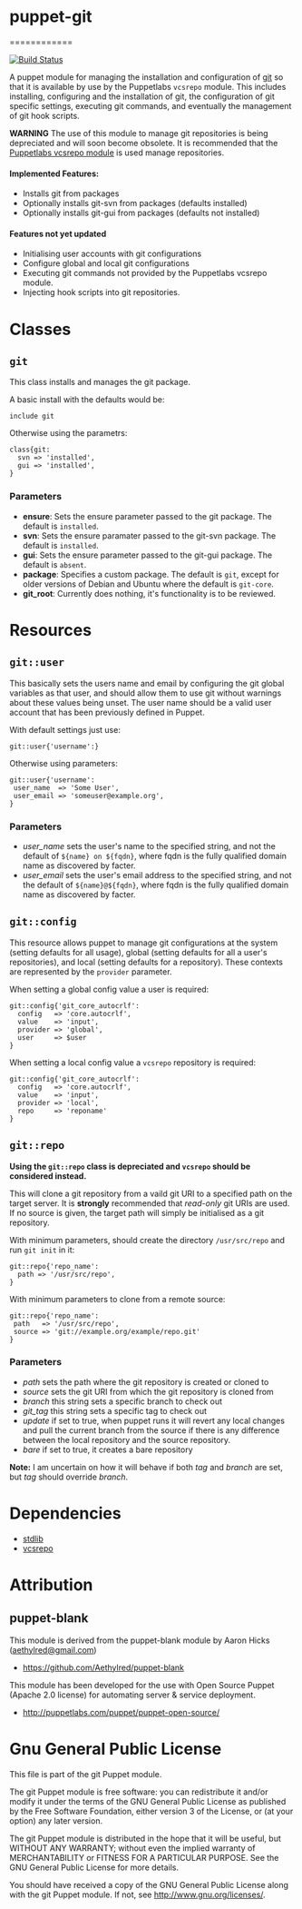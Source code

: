 # puppet-git
============

[![Build Status](https://travis-ci.org/nesi/puppet-git.png?branch=master)](https://travis-ci.org/nesi/puppet-git)

A puppet module for managing the installation and configuration of [git](http://git-scm.com/) so that it is available by use by the Puppetlabs `vcsrepo` module. This includes installing, configuring and the installation of git, the configuration of git specific settings, executing git commands, and eventually the management of git hook scripts.

**WARNING** The use of this module to manage git repositories is being depreciated and will soon become obsolete. It is recommended that the [Puppetlabs vcsrepo module](https://github.com/puppetlabs/puppetlabs-vcsrepo) is used manage repositories.

#### Implemented Features:
* Installs git from packages
* Optionally installs git-svn from packages (defaults installed)
* Optionally installs git-gui from packages (defaults not installed)

#### Features not yet updated
* Initialising user accounts with git configurations
* Configure global and local git configurations
* Executing git commands not provided by the Puppetlabs vcsrepo module.
* Injecting hook scripts into git repositories.

# Classes

## `git`

This class installs and manages the git package.

A basic install with the defaults would be:  
```puppet
include git
```

Otherwise using the parametrs:  
```puppet
class{git:
  svn => 'installed',
  gui => 'installed',
}
```

### Parameters

* **ensure**: Sets the ensure parameter passed to the git package. The default is `installed`.
* **svn**: Sets the ensure paramater passed to the git-svn package. The default is `installed`.
* **gui**: Sets the ensure parameter passed to the git-gui package. The default is `absent`.
* **package**: Specifies a custom package. The default is `git`, except for older versions of Debian and Ubuntu where the default is `git-core`.
* **git_root**: Currently does nothing, it's functionality is to be reviewed.

# Resources

## `git::user`

This basically sets the users name and email by configuring the git global variables as that user, and should allow them to use git without warnings about these values being unset. The user name should be a valid user account that has been previously defined in Puppet.

With default settings just use:  
```puppet
git::user{'username':}
```

Otherwise using parameters:  
```puppet
git::user{'username':
 user_name  => 'Some User',
 user_email => 'someuser@example.org',
}
```

### Parameters

* *user_name* sets the user's name to the specified string, and not the default of `${name} on ${fqdn}`, where fqdn is the fully qualified domain name as discovered by facter.
* *user_email* sets the user's email address to the specified string, and not the default of `${name}@${fqdn}`, where fqdn is the fully qualified domain name as discovered by facter.

## `git::config`

This resource allows puppet to manage git configurations at the system (setting defaults for all usage), global (setting defaults for all a user's repositories), and local (setting defaults for a repository). These contexts are represented by the `provider` parameter.

When setting a global config value a user is required:
```puppet
git::config{'git_core_autocrlf':
  config   => 'core.autocrlf',
  value    => 'input',
  provider => 'global',
  user     => $user
}
```

When setting a local config value a `vcsrepo` repository is required:
```puppet
git::config{'git_core_autocrlf':
  config   => 'core.autocrlf',
  value    => 'input',
  provider => 'local',
  repo     => 'reponame'
}
```

## `git::repo` 

**Using the `git::repo` class is depreciated and `vcsrepo` should be considered instead.**

This will clone a git repository from a vaild git URI to a specified path on the target server. It is **strongly** recommended that *read-only* git URIs are used. If no source is given, the target path will simply be initialised as a git repository.

With minimum parameters, should create the directory `/usr/src/repo` and run `git init` in it:  
```puppet
git::repo{'repo_name':
  path => '/usr/src/repo',
}
```

With minimum parameters to clone from a remote source:  
```puppet
git::repo{'repo_name':
 path   => '/usr/src/repo',
 source => 'git://example.org/example/repo.git'
}
```

### Parameters

* *path* sets the path where the git repository is created or cloned to
* *source* sets the git URI from which the git repository is cloned from
* *branch* this string sets a specific branch to check out
* *git_tag* this string sets a specific tag to check out
* *update* if set to true, when puppet runs it will revert any local changes and pull the current branch from the source if there is any difference between the local repository and the source repository.
*  *bare* if set to true, it creates a bare repository

**Note:** I am uncertain on how it will behave if both *tag* and *branch* are set, but *tag* should override *branch*.

# Dependencies

* [stdlib][1]
* [vcsrepo][2]

[1]:https://github.com/puppetlabs/puppetlabs-stdlib
[2]:https://github.com/puppetlabs/puppetlabs-vcsrepo

# Attribution

## puppet-blank

This module is derived from the puppet-blank module by Aaron Hicks (aethylred@gmail.com)

* https://github.com/Aethylred/puppet-blank

This module has been developed for the use with Open Source Puppet (Apache 2.0 license) for automating server & service deployment.

* http://puppetlabs.com/puppet/puppet-open-source/

# Gnu General Public License

This file is part of the git Puppet module.

The git Puppet module is free software: you can redistribute it and/or modify it under the terms of the GNU General Public License as published by the Free Software Foundation, either version 3 of the License, or (at your option) any later version.

The git Puppet module is distributed in the hope that it will be useful, but WITHOUT ANY WARRANTY; without even the implied warranty of MERCHANTABILITY or FITNESS FOR A PARTICULAR PURPOSE.  See the GNU General Public License for more details.

You should have received a copy of the GNU General Public License along with the git Puppet module.  If not, see <http://www.gnu.org/licenses/>.
